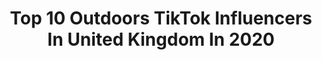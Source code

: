 ---
title: Top 10 Outdoors TikTok Influencers In United Kingdom In 2020
description: >-
  Find top outdoors TikTok influencers in United Kingdom in 2020. Most popular hashtags: #outdoors #nature #coffee #coronavirus.
platform: TikTok
profiles:
  - username: "roscoe_1"
    fullname: >-
      Sam Roscoe
    location: "United Kingdom"
    followers: 5607
    engagement: 389
    commentsToLikes: 0.045988
    id: ckaibr1pthj8j0i78mdot9pjx
    verified: false
    hashtags: "#turf, #climb, #stihlchainsaw, #spade"
  - username: "menwiththepot"
    fullname: >-
      menwiththepot
    location: "United Kingdom"
    followers: 22537
    engagement: 825
    commentsToLikes: 0.015406
    id: cka0twgrarv2z0i7834d8xodh
    verified: false
    hashtags: "#delicious, #skills4all, #breakfast, #instagram"
  - username: "mazyondown"
    fullname: >-
      Mazyondown
    location: "United Kingdom"
    followers: 3146
    engagement: 947
    commentsToLikes: 0.104598
    id: ck94k40i9tnka0j787e7vkv5n
    verified: false
    hashtags: "#howoldareyou, #golive, #doyouknow, #riseup"
  - username: "tachankathedefender"
    fullname: >-
      Tachanka 
    location: "United Kingdom"
    followers: 52359
    engagement: 1918
    commentsToLikes: 0.025054
    id: ck9nno8k4q30x0j783qtjuav9
    verified: false
    hashtags: "#starwarsclones, #gign, #russianairsoft, #starwarscosplay"
  - username: "survival_ste"
    fullname: >-
      Survival_ste
    location: "United Kingdom"
    followers: 9982
    engagement: 930
    commentsToLikes: 0.137358
    id: ckagedmtckktn0i78jczir9qe
    verified: false
    hashtags: "#30yearsold, #bekind, #fitness, #fitpro"
  - username: "simeonbaker"
    fullname: >-
      Simeon Baker
    location: "United Kingdom"
    followers: 36601
    engagement: 1141
    commentsToLikes: 0.029369
    id: ck80obbshgjo10j78yj2lsues
    verified: false
    hashtags: "#trucklife, #busker, #streetmusician, #tinylife"
  - username: "wat15d15t1ng"
    fullname: >-
      Ellie
    location: "United Kingdom"
    followers: 5272
    engagement: 967
    commentsToLikes: 0.065456
    id: ckamq8h68ga0h0i78jq53cn5h
    verified: false
    hashtags: "#wizard, #cosplay, #story, #filters"
  - username: "carljohnson2938"
    fullname: >-
      carljohnson2938
    location: "United Kingdom"
    followers: 20212
    engagement: 978
    commentsToLikes: 0.086609
    id: cka7rucf8gipf0i781uwac6m6
    verified: false
    hashtags: "#motown, #thankyounhs, #loverman, #house"
  - username: "megflockhart"
    fullname: >-
      Meg
    location: "United Kingdom"
    followers: 79935
    engagement: 1162
    commentsToLikes: 0.031291
    id: ck986jl0zx1tr0j787nm8kbxs
    verified: false
    hashtags: "#padme, #albumcover, #hilarieburton, #timburton"
  - username: "aliencarpofficial"
    fullname: >-
      Alien Carp
    location: "United Kingdom"
    followers: 45623
    engagement: 640
    commentsToLikes: 0.028523
    id: ck8ore4cabsks0j78jnke37vv
    verified: false
    hashtags: "#trees, #caught, #4upage, #coronavirus"
---